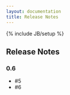 ```yaml
---
layout: documentation
title: Release Notes
---
```

{% include JB/setup %}

## Release Notes

### 0.6

+ #5
+ #6